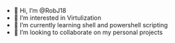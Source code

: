 - 👋 Hi, I’m @RobJ18
- 👀 I’m interested in Virtulization 
- 🌱 I’m currently learning shell and powershell scripting
- 💞️ I’m looking to collaborate on my personal projects

